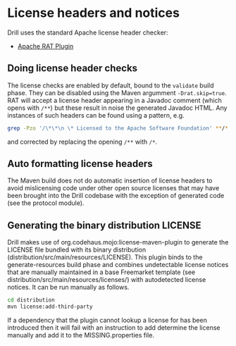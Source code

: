 # License headers and notices

Drill uses the standard Apache license header checker:

* [Apache RAT Plugin](http://creadur.apache.org/rat/apache-rat-plugin/)

## Doing license header checks

The license checks are enabled by default, bound to the `validate` build
phase. They can be disabled using the Maven argumment `-Drat.skip=true`. RAT
will accept a license header appearing in a Javadoc comment (which opens with
`/**`) but these result in noise the generated Javadoc HTML. Any instances
of such headers can be found using a pattern, e.g.

```sh
grep -Pzo '/\*\*\n \* Licensed to the Apache Software Foundation' **/*.java
```

and corrected by replacing the opening `/**` with `/*`.

## Auto formatting license headers

The Maven build does not do automatic insertion of license headers to
avoid mislicensing code under other open source licenses that may have been
brought into the Drill codebase with the exception of generated code (see
the protocol module).

## Generating the binary distribution LICENSE

Drill makes use of org.codehaus.mojo:license-maven-plugin to
generate the LICENSE file bundled with its binary distribution
(distribution/src/main/resources/LICENSE). This plugin binds to
the generate-resources build phase and combines undetectable license
notices that are manually maintained in a base Freemarket template (see
distribution/src/main/resources/licenses/) with autodetected license
notices. It can be run manually as follows.

```sh
cd distribution
mvn license:add-third-party
```

If a dependency that the plugin cannot lookup a license for has been introduced
then it will fail with an instruction to add determine the license manually
and add it to the MISSING.properties file.
